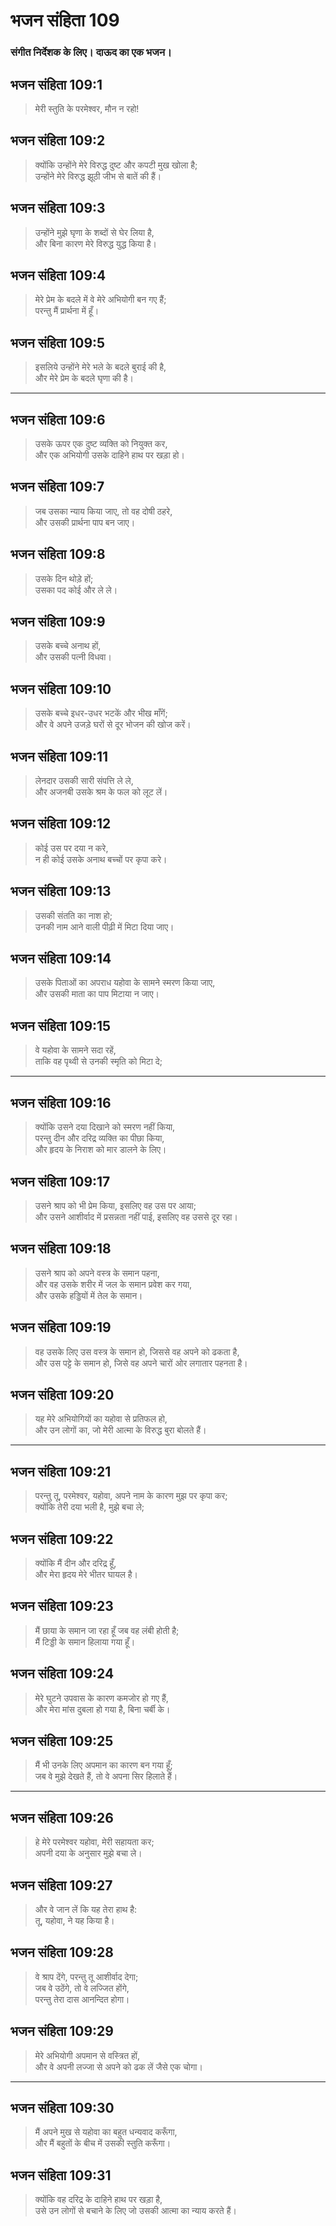 # भजन संहिता 109

### संगीत निर्देशक के लिए। दाऊद का एक भजन।

## भजन संहिता 109:1

> मेरी स्तुति के परमेश्वर, मौन न रहो!

## भजन संहिता 109:2

> क्योंकि उन्होंने मेरे विरुद्ध दुष्ट और कपटी मुख खोला है;  
> उन्होंने मेरे विरुद्ध झूठी जीभ से बातें की हैं।

## भजन संहिता 109:3

> उन्होंने मुझे घृणा के शब्दों से घेर लिया है,  
> और बिना कारण मेरे विरुद्ध युद्ध किया है।

## भजन संहिता 109:4

> मेरे प्रेम के बदले में वे मेरे अभियोगी बन गए हैं;  
> परन्तु मैं प्रार्थना में हूँ।

## भजन संहिता 109:5

> इसलिये उन्होंने मेरे भले के बदले बुराई की है,  
> और मेरे प्रेम के बदले घृणा की है।

---

## भजन संहिता 109:6

> उसके ऊपर एक दुष्ट व्यक्ति को नियुक्त कर,  
> और एक अभियोगी उसके दाहिने हाथ पर खड़ा हो।

## भजन संहिता 109:7

> जब उसका न्याय किया जाए, तो वह दोषी ठहरे,  
> और उसकी प्रार्थना पाप बन जाए।

## भजन संहिता 109:8

> उसके दिन थोड़े हों;  
> उसका पद कोई और ले ले।

## भजन संहिता 109:9

> उसके बच्चे अनाथ हों,  
> और उसकी पत्नी विधवा।

## भजन संहिता 109:10

> उसके बच्चे इधर-उधर भटकें और भीख माँगें;  
> और वे अपने उजड़े घरों से दूर भोजन की खोज करें।

## भजन संहिता 109:11

> लेनदार उसकी सारी संपत्ति ले ले,  
> और अजनबी उसके श्रम के फल को लूट लें।

## भजन संहिता 109:12

> कोई उस पर दया न करे,  
> न ही कोई उसके अनाथ बच्चों पर कृपा करे।

## भजन संहिता 109:13

> उसकी संतति का नाश हो;  
> उनकी नाम आने वाली पीढ़ी में मिटा दिया जाए।

## भजन संहिता 109:14

> उसके पिताओं का अपराध यहोवा के सामने स्मरण किया जाए,  
> और उसकी माता का पाप मिटाया न जाए।

## भजन संहिता 109:15

> वे यहोवा के सामने सदा रहें,  
> ताकि वह पृथ्वी से उनकी स्मृति को मिटा दे;

---

## भजन संहिता 109:16

> क्योंकि उसने दया दिखाने को स्मरण नहीं किया,  
> परन्तु दीन और दरिद्र व्यक्ति का पीछा किया,  
> और हृदय के निराश को मार डालने के लिए।

## भजन संहिता 109:17

> उसने श्राप को भी प्रेम किया, इसलिए वह उस पर आया;  
> और उसने आशीर्वाद में प्रसन्नता नहीं पाई, इसलिए वह उससे दूर रहा।

## भजन संहिता 109:18

> उसने श्राप को अपने वस्त्र के समान पहना,  
> और वह उसके शरीर में जल के समान प्रवेश कर गया,  
> और उसके हड्डियों में तेल के समान।

## भजन संहिता 109:19

> वह उसके लिए उस वस्त्र के समान हो, जिससे वह अपने को ढकता है,  
> और उस पट्टे के समान हो, जिसे वह अपने चारों ओर लगातार पहनता है।

## भजन संहिता 109:20

> यह मेरे अभियोगियों का यहोवा से प्रतिफल हो,  
> और उन लोगों का, जो मेरी आत्मा के विरुद्ध बुरा बोलते हैं।

---

## भजन संहिता 109:21

> परन्तु तू, परमेश्वर, यहोवा, अपने नाम के कारण मुझ पर कृपा कर;  
> क्योंकि तेरी दया भली है, मुझे बचा ले;

## भजन संहिता 109:22

> क्योंकि मैं दीन और दरिद्र हूँ,  
> और मेरा हृदय मेरे भीतर घायल है।

## भजन संहिता 109:23

> मैं छाया के समान जा रहा हूँ जब वह लंबी होती है;  
> मैं टिड्डी के समान हिलाया गया हूँ।

## भजन संहिता 109:24

> मेरे घुटने उपवास के कारण कमजोर हो गए हैं,  
> और मेरा मांस दुबला हो गया है, बिना चर्बी के।

## भजन संहिता 109:25

> मैं भी उनके लिए अपमान का कारण बन गया हूँ;  
> जब वे मुझे देखते हैं, तो वे अपना सिर हिलाते हैं।

---

## भजन संहिता 109:26

> हे मेरे परमेश्वर यहोवा, मेरी सहायता कर;  
> अपनी दया के अनुसार मुझे बचा ले।

## भजन संहिता 109:27

> और वे जान लें कि यह तेरा हाथ है:  
> तू, यहोवा, ने यह किया है।

## भजन संहिता 109:28

> वे श्राप देंगे, परन्तु तू आशीर्वाद देगा;  
> जब वे उठेंगे, तो वे लज्जित होंगे,  
> परन्तु तेरा दास आनन्दित होगा।

## भजन संहिता 109:29

> मेरे अभियोगी अपमान से वस्त्रित हों,  
> और वे अपनी लज्जा से अपने को ढक लें जैसे एक चोगा।

---

## भजन संहिता 109:30

> मैं अपने मुख से यहोवा का बहुत धन्यवाद करूँगा,  
> और मैं बहुतों के बीच में उसकी स्तुति करूँगा।

## भजन संहिता 109:31

> क्योंकि वह दरिद्र के दाहिने हाथ पर खड़ा है,  
> उसे उन लोगों से बचाने के लिए जो उसकी आत्मा का न्याय करते हैं।
